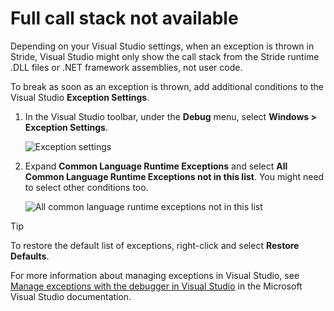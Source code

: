 # Full call stack not available

Depending on your Visual Studio settings, when an exception is thrown in Stride, Visual Studio might only show the call stack from the Stride runtime .DLL files or .NET framework assemblies, not user code.

To break as soon as an exception is thrown, add additional conditions to the Visual Studio **Exception Settings**.

1. In the Visual Studio toolbar, under the **Debug** menu, select **Windows > Exception Settings**.

   ![Exception settings](media/exception-settings.png)

2. Expand **Common Language Runtime Exceptions** and select **All Common Language Runtime Exceptions not in this list**. You might need to select other conditions too.

   ![All common language runtime exceptions not in this list](media/all-common-language-runtime-exceptions.png)

> [!Tip]
> To restore the default list of exceptions, right-click and select **Restore Defaults**.

For more information about managing exceptions in Visual Studio, see [Manage exceptions with the debugger in Visual Studio](https://docs.microsoft.com/en-us/visualstudio/debugger/managing-exceptions-with-the-debugger) in the Microsoft Visual Studio documentation.